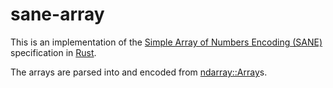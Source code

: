 # sane-array

This is an implementation of the [Simple Array of Numbers Encoding (SANE)](https://github.com/considerate/sane) specification in [Rust](https://www.rust-lang.org/).

The arrays are parsed into and encoded from [ndarray::Array](https://docs.rs/ndarray/latest/ndarray/type.Array.html)s.
